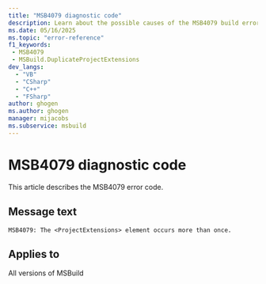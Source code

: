 ```yaml
---
title: "MSB4079 diagnostic code"
description: Learn about the possible causes of the MSB4079 build error, and get troubleshooting tips.
ms.date: 05/16/2025
ms.topic: "error-reference"
f1_keywords:
 - MSB4079
 - MSBuild.DuplicateProjectExtensions
dev_langs:
  - "VB"
  - "CSharp"
  - "C++"
  - "FSharp"
author: ghogen
ms.author: ghogen
manager: mijacobs
ms.subservice: msbuild
---
```


# MSB4079 diagnostic code

<!-- :::ErrorDefinitionDescription::: -->
<!-- :::editable-content name="introDescription"::: -->
This article describes the MSB4079 error code.
<!-- :::editable-content-end::: -->

## Message text

<!-- :::editable-content name="messageText"::: -->
`MSB4079: The <ProjectExtensions> element occurs more than once.`
<!-- :::editable-content-end::: -->
<!-- MSB4079: The <ProjectExtensions> element occurs more than once. -->

<!-- :::editable-content name="postOutputDescription"::: -->
<!--
{StrBegin="MSB4079: "}
-->
<!-- :::editable-content-end::: -->
<!-- :::ErrorDefinitionDescription-end::: -->

## Applies to

All versions of MSBuild
